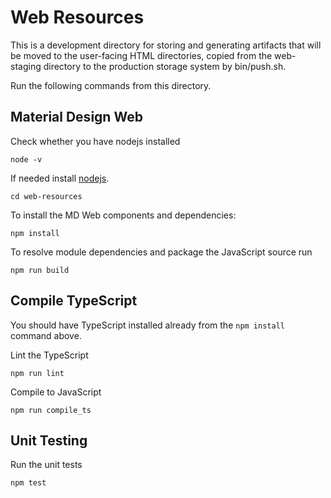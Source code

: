 # Web Resources
This is a development directory for storing and generating artifacts that will
be moved to the user-facing HTML directories, copied from the web-staging
directory to the production storage system by bin/push.sh.

Run the following commands from this directory.

## Material Design Web
Check whether you have nodejs installed

```shell
node -v
```

If needed install [nodejs](https://nodejs.org/en/).

```shell
cd web-resources
```

To install the MD Web components and dependencies:

```shell
npm install
```

To resolve module dependencies and package the JavaScript source run 

```shell
npm run build
```

## Compile TypeScript
You should have TypeScript installed already from the `npm install` command above.

Lint the TypeScript

```shell
npm run lint
```

Compile to JavaScript

```shell
npm run compile_ts
```

## Unit Testing

Run the unit tests

```shell
npm test
```
